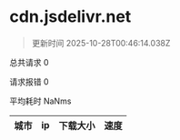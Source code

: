 
  # cdn.jsdelivr.net

  > 更新时间 2025-10-28T00:46:14.038Z
  
  总共请求 0

  请求报错 0

  平均耗时 NaNms

|城市|ip|下载大小|速度|
|-----|----------|---|---|

  